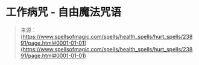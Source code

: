 <!--yml

分类：未分类

日期：2024-06-12 19:09:24

-->

# 工作病咒 - 自由魔法咒语

> 来源：[https://www.spellsofmagic.com/spells/health_spells/hurt_spells/23891/page.html#0001-01-01](https://www.spellsofmagic.com/spells/health_spells/hurt_spells/23891/page.html#0001-01-01)
